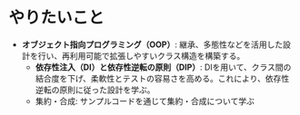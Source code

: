 # やりたいこと
- **オブジェクト指向プログラミング（OOP）**: 継承、多態性などを活用した設計を行い、再利用可能で拡張しやすいクラス構造を構築する。
  - **依存性注入（DI）と依存性逆転の原則（DIP）**: DIを用いて、クラス間の結合度を下げ、柔軟性とテストの容易さを高める。これにより、依存性逆転の原則に従った設計を学ぶ。
  - 集約・合成: サンプルコードを通じて集約・合成について学ぶ
